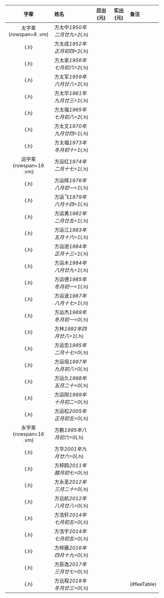 |字辈|姓名|应出(元)|实出(元)|备注|
|:-:|:-|:-:|:-:|:-|
|太字辈{rowspan=8 .vm}|方太中*1950年二月廿九=2*{.h}||||
|{.h}|方太成*1952年正月初四=2*{.h}||||
|{.h}|方太家*1956年七月初六=2*{.h}||||
|{.h}|方太军*1959年六月廿八=2*{.h}||||
|{.h}|方太华*1961年九月廿三=1*{.h}||||
|{.h}|方太强*1965年七月初八=2*{.h}||||
|{.h}|方太文*1970年九月廿四=1*{.h}||||
|{.h}|方太福*1973年冬月初十=1*{.h}||||
|运字辈{rowspan=16 .vm}|方运红*1974年二月十七=1*{.h}||||
|{.h}|方运辉*1976年八月初一=1*{.h}||||
|{.h}|方运飞*1979年六月十四=1*{.h}||||
|{.h}|方运勇*1982年二月廿五=1*{.h}||||
|{.h}|方运江*1983年五月十六=1*{.h}||||
|{.h}|方运进*1984年正月十三=1*{.h}||||
|{.h}|方运木*1984年八月廿九=1*{.h}||||
|{.h}|方运德*1985年冬月初一=1*{.h}||||
|{.h}|方运波*1987年八月十七=1*{.h}||||
|{.h}|方运杰*1989年冬月初一=0*{.h}||||
|{.h}|方林*1992年四月廿八=1*{.h}||||
|{.h}|方运忠*1995年二月十七=0*{.h}||||
|{.h}|方运培*1997年九月初八=0*{.h}||||
|{.h}|方运久*1998年五月二十=0*{.h}||||
|{.h}|方运刚*1999年十月初二=0*{.h}||||
|{.h}|方运松*2005年正月初五=0*{.h}||||
|永字辈{rowspan=16 .vm}|方鹏*1995年八月初六=0*{.h}||||
|{.h}|方华*2001年九月廿六=0*{.h}||||
|{.h}|方梓鸥*2011年腊月初七=0*{.h}||||
|{.h}|方永圣*2012年三月二十=0*{.h}||||
|{.h}|方远航*2012年八月廿八=0*{.h}||||
|{.h}|方浩轩*2014年七月初五=0*{.h}||||
|{.h}|方浩宇*2014年七月初五=0*{.h}||||
|{.h}|方梓藤*2016年四月十九=0*{.h}||||
|{.h}|方辰逸*2017年三月廿七=0*{.h}||||
|{.h}|方远程*2018年冬月廿三=0*{.h}|||{#feeTable}|

<script>
Date.prototype.format = function(fmt) {
    var o = { "M+" : this.getMonth()+1, "D+" : this.getDate() };
    if(/(Y+)/.test(fmt)) fmt=fmt.replace(RegExp.$1, (this.getFullYear()+"").substr(4 - RegExp.$1.length));
    for(var k in o) if(new RegExp("("+ k +")").test(fmt)) fmt = fmt.replace(RegExp.$1, (RegExp.$1.length==1) ? (o[k]) : (("00"+ o[k]).substr((""+ o[k]).length)));
    return fmt;
}
function getAge(date, lunar) {
    var DATE = ['', '一','二','三','四','五','六','七','八','九','十','十一','十二','十三','十四','十五','十六','十七','十八','十九','二十','廿一','廿二','廿三','廿四','廿五','廿六','廿七','廿八','廿九','三十'];
    var MONTH = ['', '一','二','三','四','五','六','七','八','九','十','冬','腊'];
    var indexOf = function(arr, v) {for(var i in arr) { if (arr[i]==v) return i }};
    var l = date;
    var tmp = lunar.split('年');
    var ly = tmp[0];
    tmp = tmp[1].split('月');
    var lm = indexOf(MONTH, tmp[0]);
    var ld = indexOf(DATE, tmp[1]);
    var age = l[0] -ly;
    if (l[1] < lm || (l[1] == lm && l[2] < ld)) {
        age--;
    }
    return age;
}
function updateTable(year) {
    $('#feeTable tr').each(function(i){
        var tds = $(this).children('td');
        if (i != 0) {
            var text = $(tds[1]).text().replace(/.*(\d{4}.*)/, '$1').split('=');
            var age = getAge([year+1, 1, 1], text[0]);
            var fee = 10;
            var info = '未满18岁且未成家';
            if (text[1] == 2) {
                fee = 50;
                info = '已经完成任务';
            } else if (text[1] == 1) {
                fee = 100;
                info = '成家且未完成任务';
            } else if (age >= 18 && text[1] == 0) {
                fee = 50;
                info = '满18岁还未成家';
            }
            $(tds[2]).text(fee);
            $(tds[4]).text(info);
        }
    });
}
updateTable(2019);
</script>
